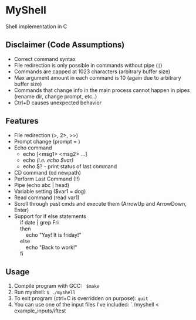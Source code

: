 # MyShell
Shell implementation in C  
## Disclaimer (Code Assumptions)
- Correct command syntax
- File redirection is only possible in commands without pipe (`|`)
- Commands are capped at 1023 characters (arbitrary buffer size)
- Max argument amount in each command is 10 (again due to arbitrary buffer size)
- Commands that change info in the main process cannot happen in pipes (rename dir, change prompt, etc..)
- Ctrl+D causes unexpected behavior
## Features
- File redirection (>, 2>, >>)  
- Prompt change (prompt = <prompt msg>)  
- Echo command  
  - echo [\<msg1\> \<msg2\> ...]  
  - echo <var> (i.e. echo $var)  
  - echo $? - print status of last command  
- CD command (cd newpath)  
- Perform Last Command (!!)  
- Pipe (echo abc | head)   
- Variable setting ($var1 = dog)
- Read command (read var1)
- Scroll through past cmds and execute them (ArrowUp and ArrowDown, Enter)
- Support for if else statements  
&nbsp;&nbsp;&nbsp;&nbsp;if date | grep Fri  
&nbsp;&nbsp;&nbsp;&nbsp;then  
&nbsp;&nbsp;&nbsp;&nbsp;&nbsp;&nbsp;&nbsp;&nbsp;echo "Yay! It is friday!"  
&nbsp;&nbsp;&nbsp;&nbsp;else  
&nbsp;&nbsp;&nbsp;&nbsp;&nbsp;&nbsp;&nbsp;&nbsp;echo "Back to work!"  
&nbsp;&nbsp;&nbsp;&nbsp;fi
## Usage

1. Compile program with GCC: ` $make`
2. Run myshell: `$ ./myshell`
3. To exit program (ctrl+C is overridden on purpose): `quit`
4. You can use one of the input files I've included: `./myshell < example_inputs/iftest
